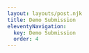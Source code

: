```yaml
---
layout: layouts/post.njk
title: Demo Submission
eleventyNavigation:
  key: Demo Submission
  order: 4
---
```


